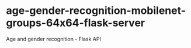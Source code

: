 # age-gender-recognition-mobilenet-groups-64x64-flask-server
Age and gender recognition - Flask API
